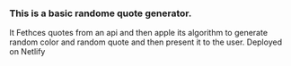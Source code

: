 ### This is a basic randome quote generator.
 It Fethces quotes from an api and then apple its algorithm to generate random color and random quote and then present it to the user. 
 Deployed on Netlify
